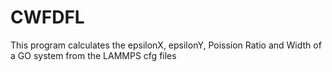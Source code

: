 # CWFDFL
This program calculates the epsilonX, epsilonY, Poission Ratio and Width of a GO system from the LAMMPS cfg files
